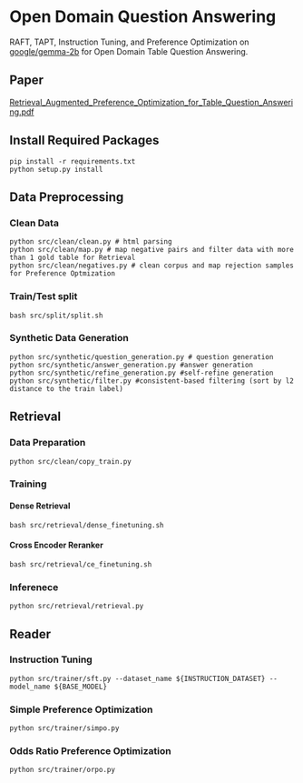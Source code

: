 # Open Domain Question Answering
RAFT, TAPT, Instruction Tuning, and Preference Optimization on [google/gemma-2b](https://huggingface.co/google/gemma-2b) for Open Domain Table Question Answering.

## Paper
[Retrieval_Augmented_Preference_Optimization_for_Table_Question_Answering.pdf](https://github.com/user-attachments/files/17163433/Retrieval_Augmented_Preference_Optimization_for_Table_Question_Answering.pdf)

## Install Required Packages
```
pip install -r requirements.txt
python setup.py install
```

## Data Preprocessing
### Clean Data
```
python src/clean/clean.py # html parsing
python src/clean/map.py # map negative pairs and filter data with more than 1 gold table for Retrieval
python src/clean/negatives.py # clean corpus and map rejection samples for Preference Optmization
```
### Train/Test split
```
bash src/split/split.sh
```

### Synthetic Data Generation
```
python src/synthetic/question_generation.py # question generation
python src/synthetic/answer_generation.py #answer generation
python src/synthetic/refine_generation.py #self-refine generation
python src/synthetic/filter.py #consistent-based filtering (sort by l2 distance to the train label)
```

## Retrieval
### Data Preparation
```python src/clean/copy_train.py```
### Training
#### Dense Retrieval
```bash src/retrieval/dense_finetuning.sh```
#### Cross Encoder Reranker
```bash src/retrieval/ce_finetuning.sh```
### Inferenece
```python src/retrieval/retrieval.py```

## Reader
### Instruction Tuning 
```python src/trainer/sft.py --dataset_name ${INSTRUCTION_DATASET} --model_name ${BASE_MODEL}```

### Simple Preference Optimization
```python src/trainer/simpo.py```

### Odds Ratio Preference Optimization
```python src/trainer/orpo.py```
